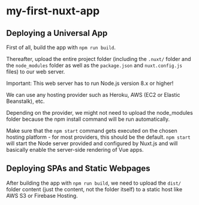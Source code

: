 # my-first-nuxt-app

## Deploying a Universal App

First of all, build the app with ```npm run build```.

Thereafter, upload the entire project folder (including the ```.nuxt/``` folder and the ```node_modules``` folder as well as the ```package.json``` and ```nuxt.config.js``` files) to our web server.

Important: This web server has to run Node.js version 8.x or higher!

We can use any hosting provider such as Heroku, AWS (EC2 or Elastic Beanstalk), etc.

Depending on the provider, we might not need to upload the node_modules folder because the npm install command will be run automatically.

Make sure that the ```npm start``` command gets executed on the chosen hosting platform - for most providers, this should be the default. ```npm start``` will start the Node server provided and configured by Nuxt.js and will basically enable the server-side rendering of Vue apps.

## Deploying SPAs and Static Webpages

After building the app with ```npm run build```, we need to upload the ```dist/``` folder content (just the content, not the folder itself) to a static host like AWS S3 or Firebase Hosting.
